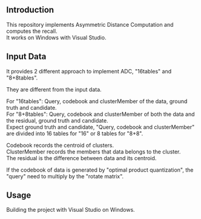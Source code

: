 ## Introduction ##
This repository implements Asymmetric Distance Computation and computes the recall.  
It works on Windows with Visual Studio.  

## Input Data ##
It provides 2 different approach to implement ADC, "16tables" and "8+8tables".  

They are different from the input data.  

For "16tables":  Query, codebook and clusterMember of the data, ground truth and candidate.  
For "8+8tables":  Query, codebook and clusterMember of both the data and the residual, ground truth and candidate.  
Expect ground truth and candidate, "Query, codebook and clusterMember" are divided into 16 tables for "16" or 8 tables for "8+8".  

Codebook records the centroid of clusters.  
ClusterMember records the members that data belongs to the cluster.  
The residual is the difference between data and its centroid.  

If the codebook of data is generated by "optimal product quantization", the "query" need to multiply by the "rotate matrix".  

## Usage ##
Building the project with Visual Studio on Windows.
